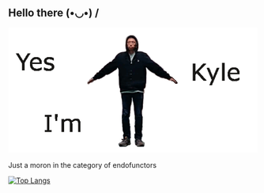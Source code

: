 ## Hello there  (•◡•) /
![Image of Kyle](https://github.com/zhengkyl/zhengkyl/blob/master/spinsplash.gif)

Just a moron in the category of endofunctors

[![Top Langs](https://github-readme-stats.vercel.app/api/top-langs/?username=zhengkyl&theme=dracula&layout=compact)](https://github.com/anuraghazra/github-readme-stats)
